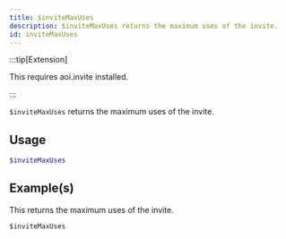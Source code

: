 ```yaml
---
title: $inviteMaxUses
description: $inviteMaxUses returns the maximum uses of the invite.
id: inviteMaxUses
---
```


:::tip[Extension]

This requires aoi.invite installed.

:::


`$inviteMaxUses` returns the maximum uses of the invite.

## Usage

```php
$inviteMaxUses
```

## Example(s)

This returns the maximum uses of the invite.

```javascript
$inviteMaxUses
```

